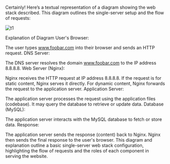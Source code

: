 Certainly! Here’s a textual representation of a diagram showing the web stack described. This diagram outlines the single-server setup and the flow of requests:


![t1](https://github.com/user-attachments/assets/46f0e894-c80c-4ae1-a9a1-33ded3bcb837)


Explanation of Diagram
User's Browser:

The user types www.foobar.com into their browser and sends an HTTP request.
DNS Server:

The DNS server resolves the domain www.foobar.com to the IP address 8.8.8.8.
Web Server (Nginx):

Nginx receives the HTTP request at IP address 8.8.8.8.
If the request is for static content, Nginx serves it directly.
For dynamic content, Nginx forwards the request to the application server.
Application Server:

The application server processes the request using the application files (codebase).
It may query the database to retrieve or update data.
Database (MySQL):

The application server interacts with the MySQL database to fetch or store data.
Response:

The application server sends the response (content) back to Nginx.
Nginx then sends the final response to the user's browser.
This diagram and explanation outline a basic single-server web stack configuration, highlighting the flow of requests and the roles of each component in serving the website.









